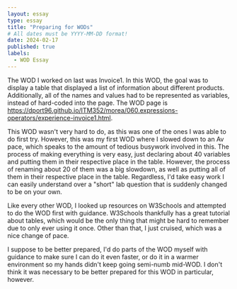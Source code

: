 ```yaml
---
layout: essay
type: essay
title: "Preparing for WODs"
# All dates must be YYYY-MM-DD format!
date: 2024-02-17
published: true
labels:
  - WOD Essay
---
```


The WOD I worked on last was Invoice1. In this WOD, the goal was to display a table that displayed a list of information about different products. Additionally, all of the names and values had to be represented as variables, instead of hard-coded into the page. The WOD page is https://dport96.github.io/ITM352/morea/060.expressions-operators/experience-invoice1.html. 

This WOD wasn't very hard to do, as this was one of the ones I was able to do first try. However, this was my first WOD where I slowed down to an Av pace, which speaks to the amount of tedious busywork involved in this. The process of making everything is very easy, just declaring about 40 variables and putting them in their respective place in the table. However, the process of renaming about 20 of them was a big slowdown, as well as putting all of them in their respective place in the table. Regardless, I'd take easy work I can easily understand over a "short" lab question that is suddenly changed to be on your own.

Like every other WOD, I looked up resources on W3Schools and attempted to do the WOD first with guidance. W3Schools thankfully has a great tutorial about tables, which would be the only thing that might be hard to remember due to only ever using it once. Other than that, I just cruised, which was a nice change of pace.

I suppose to be better prepared, I'd do parts of the WOD myself with guidance to make sure I can do it even faster, or do it in a warmer environment so my hands didn't keep going semi-numb mid-WOD. I don't think it was necessary to be better prepared for this WOD in particular, however.

